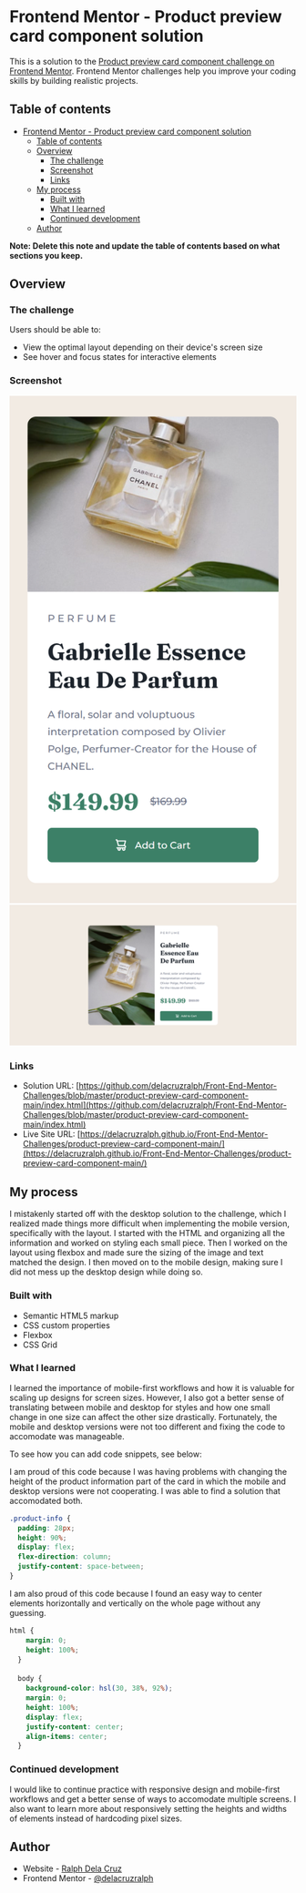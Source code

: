 # Frontend Mentor - Product preview card component solution

This is a solution to the [Product preview card component challenge on Frontend Mentor](https://www.frontendmentor.io/challenges/product-preview-card-component-GO7UmttRfa). Frontend Mentor challenges help you improve your coding skills by building realistic projects. 

## Table of contents

- [Frontend Mentor - Product preview card component solution](#frontend-mentor---product-preview-card-component-solution)
  - [Table of contents](#table-of-contents)
  - [Overview](#overview)
    - [The challenge](#the-challenge)
    - [Screenshot](#screenshot)
    - [Links](#links)
  - [My process](#my-process)
    - [Built with](#built-with)
    - [What I learned](#what-i-learned)
    - [Continued development](#continued-development)
  - [Author](#author)

**Note: Delete this note and update the table of contents based on what sections you keep.**

## Overview

### The challenge

Users should be able to:

- View the optimal layout depending on their device's screen size
- See hover and focus states for interactive elements

### Screenshot

![](./mobile.png)
![](./desktop.png)

### Links

- Solution URL: [https://github.com/delacruzralph/Front-End-Mentor-Challenges/blob/master/product-preview-card-component-main/index.html](https://github.com/delacruzralph/Front-End-Mentor-Challenges/blob/master/product-preview-card-component-main/index.html)
- Live Site URL: [https://delacruzralph.github.io/Front-End-Mentor-Challenges/product-preview-card-component-main/](https://delacruzralph.github.io/Front-End-Mentor-Challenges/product-preview-card-component-main/)

## My process

I mistakenly started off with the desktop solution to the challenge, which I realized made things more difficult when implementing the mobile version, specifically with the layout. I started with the HTML and organizing all the information and worked on styling each small piece. Then I worked on the layout using flexbox and made sure the sizing of the image and text matched the design. I then moved on to the mobile design, making sure I did not mess up the desktop design while doing so.

### Built with

- Semantic HTML5 markup
- CSS custom properties
- Flexbox
- CSS Grid

### What I learned

I learned the importance of mobile-first workflows and how it is valuable for scaling up designs for screen sizes. However, I also got a better sense of translating between mobile and desktop for styles and how one small change in one size can affect the other size drastically. Fortunately, the mobile and desktop versions were not too different and fixing the code to accomodate was manageable.

To see how you can add code snippets, see below:

I am proud of this code because I was having problems with changing the height of the product information part of the card in which the mobile and desktop versions were not cooperating. I was able to find a solution that accomodated both.
```css
.product-info {
  padding: 28px;
  height: 90%;
  display: flex;
  flex-direction: column;
  justify-content: space-between;
}
```

I am also proud of this code because I found an easy way to center elements horizontally and vertically on the whole page without any guessing.
```css
html {
    margin: 0;
    height: 100%;
  }

  body {
    background-color: hsl(30, 38%, 92%);
    margin: 0;
    height: 100%;
    display: flex;
    justify-content: center;
    align-items: center;
  }
```

### Continued development

I would like to continue practice with responsive design and mobile-first workflows and get a better sense of ways to accomodate multiple screens. I also want to learn more about responsively setting the heights and widths of elements instead of hardcoding pixel sizes.

## Author

- Website - [Ralph Dela Cruz](https://www.your-site.com)
- Frontend Mentor - [@delacruzralph](https://www.frontendmentor.io/profile/delacruzralph)
